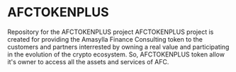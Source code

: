 # AFCTOKENPLUS
Repository for the AFCTOKENPLUS project
AFCTOKENPLUS project is created for providing the Amasylla Finance Consulting token to the customers and partners interrested by owning a real value and participating in the evolution of the crypto ecosystem. So, AFCTOKENPLUS token allow it's owner to access all the assets and services of  AFC.
